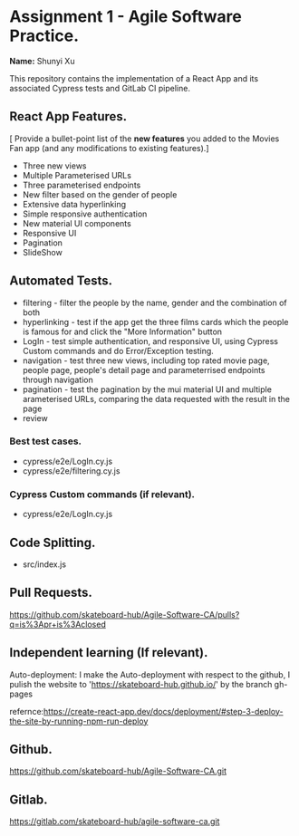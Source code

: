 # Assignment 1 - Agile Software Practice.

__Name:__ Shunyi Xu

This repository contains the implementation of a React App and its associated Cypress tests and GitLab CI pipeline.

## React App Features.

[ Provide a bullet-point list of the __new features__ you added to the Movies Fan app (and any modifications to existing features).]
 
+ Three new views
+ Multiple Parameterised URLs
+ Three parameterised endpoints
+ New filter based on the gender of people
+ Extensive data hyperlinking
+ Simple responsive authentication
+ New material UI components
+ Responsive UI
+ Pagination
+ SlideShow

## Automated Tests.

+ filtering - filter the people by the name, gender and the combination of both
+ hyperlinking - test if the app get the three films cards which the people is famous for and click the "More Information" button 
+ LogIn - test simple authentication, and responsive UI, using Cypress Custom commands and do Error/Exception testing.
+ navigation - test three new views, including top rated movie page, people page, people's detail page and parameterrised endpoints through navigation
+ pagination - test the pagination by the mui material UI and multiple arameterised URLs, comparing the data requested with the result in the page
+ review
### Best test cases.

+ cypress/e2e/LogIn.cy.js
+ cypress/e2e/filtering.cy.js

### Cypress Custom commands (if relevant).


+ cypress/e2e/LogIn.cy.js

## Code Splitting.

+ src/index.js

## Pull Requests.

https://github.com/skateboard-hub/Agile-Software-CA/pulls?q=is%3Apr+is%3Aclosed

## Independent learning (If relevant).

Auto-deployment:
I make the Auto-deployment with respect to the github, I pulish the website to 'https://skateboard-hub.github.io/' by the branch gh-pages

refernce:https://create-react-app.dev/docs/deployment/#step-3-deploy-the-site-by-running-npm-run-deploy

## Github.

https://github.com/skateboard-hub/Agile-Software-CA.git

## Gitlab.

https://gitlab.com/skateboard-hub/agile-software-ca.git
